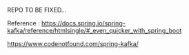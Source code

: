 


REPO TO BE FIXED...

Reference :
https://docs.spring.io/spring-kafka/reference/htmlsingle/#_even_quicker_with_spring_boot


https://www.codenotfound.com/spring-kafka/




